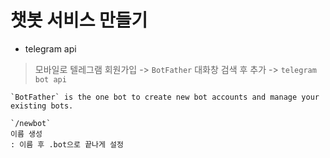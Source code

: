 # 챗봇 서비스 만들기

- telegram api
> 모바일로 텔레그램 회원가입 -> `BotFather` 대화창 검색 후 추가 -> `telegram bot api`
```
`BotFather` is the one bot to create new bot accounts and manage your existing bots.
```

```
`/newbot`
이름 생성
: 이름 후 .bot으로 끝나게 설정
```
